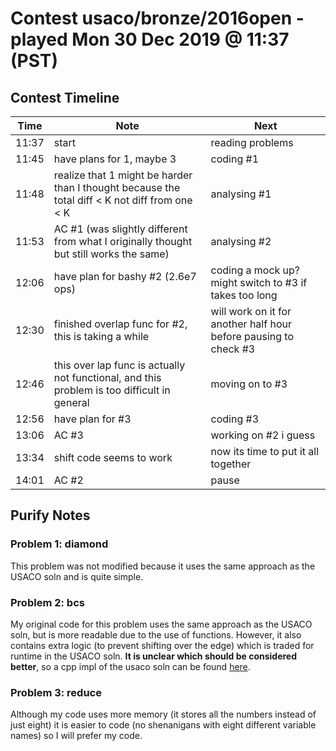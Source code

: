 # Contest usaco/bronze/2016open - played Mon 30 Dec 2019 @ 11:37 (PST)

## Contest Timeline

| Time | Note | Next |
|----|----|----|
11:37 | start | reading problems
11:45 | have plans for 1, maybe 3 | coding #1
11:48 | realize that 1 might be harder than I thought because the total diff < K not diff from one < K | analysing #1
11:53 | AC #1 (was slightly different from what I originally thought but still works the same) | analysing #2
12:06 | have plan for bashy #2 (2.6e7 ops) | coding a mock up? might switch to #3 if takes too long
12:30 | finished overlap func for #2, this is taking a while | will work on it for another half hour before pausing to check #3
12:46 | this over lap func is actually not functional, and this problem is too difficult in general | moving on to #3
12:56 | have plan for #3 | coding #3
13:06 | AC #3 | working on #2 i guess
13:34 | shift code seems to work | now its time to put it all together
14:01 | AC #2 | pause

## Purify Notes

### Problem 1: diamond

This problem was not modified because it uses the same approach as the USACO soln and is quite simple. 

### Problem 2: bcs

My original code for this problem uses the same approach as the USACO soln, but is more readable due to the use of functions. However, it also contains extra logic (to prevent shifting over the edge) which is traded for runtime in the USACO soln. **It is unclear which should be considered better**, so a cpp impl of the usaco soln can be found [here](./xbcs/xnew_bcs.cpp).

### Problem 3: reduce

Although my code uses more memory (it stores all the numbers instead of just eight) it is easier to code (no shenanigans with eight different variable names) so I will prefer my code.

